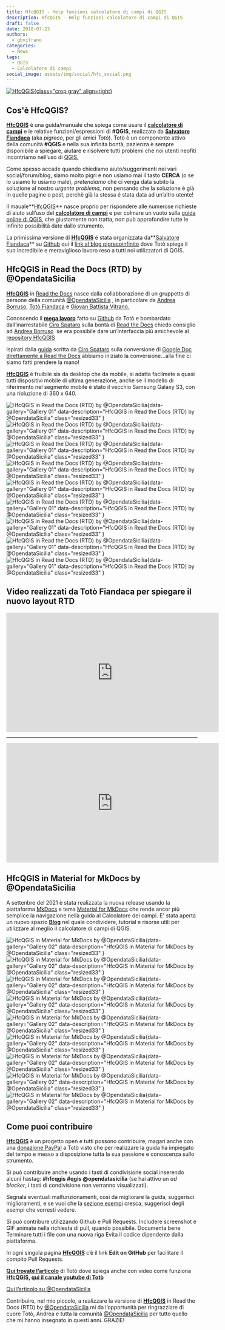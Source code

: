 ```yaml
---
title: HfcQGIS - Help funzioni calcolatore di campi di QGIS
description: HfcQGIS - Help funzioni calcolatore di campi di QGIS
draft: false
date: 2018-07-23
authors:
  - gbvitrano
categories:
  - News 
tags:
  - QGIS
  - Calcolatore di campi
social_image: assets/img/social/hfc_social.png
---  
```

<style>.md-typeset code { background-color: #fff0;}  </style>
[![HfcQGIS](../../../assets/img/social/hfc_social.png "HfcQGIS: Help funzioni calcolatore di campi di QGIS" ){class="crop gray" align=right}](index.md) 

## Cos'è HfcQGIS?
**[HfcQGIS](http://hfcqgis.opendatasicilia.it/it/latest/index.html)** è una guida/manuale che spiega come usare il **[calcolatore di campi](http://hfcqgis.opendatasicilia.it/it/latest/calcolatore_campi/index.html)** e le relative funzioni/espressioni di **#QGIS**, realizzato da **[Salvatore Fiandaca](https://pigrecoinfinito.wordpress.com/)** (aka _pigreco_, per gli amici _Totò_). Totò è un componente attivo della comunità **#QGIS** e nella sua infinita bontà, pazienza è sempre disponibile a spiegare, aiutare e risolvere tutti problemi che noi utenti neofiti incontriamo nell’uso di [QGIS.](https://qgis.org/it/site/)<!-- more -->

Come spesso accade quando chiediamo aiuto/suggerimenti nei vari social/forum/blog, siamo molto pigri e non usiamo mai il tasto **CERCA** (o se lo usiamo lo usiamo male), _pretendiamo_ che ci venga data subito la soluzione al nostro _urgente problema,_ non pensando che la soluzione è già in quelle pagine o post, perchè già la stessa é stata data ad un’altro utente!

Il mauale**[HfcQGIS](http://hfcqgis.opendatasicilia.it/it/latest/index.html)** nasce proprio per rispondere alle numerose richieste di aiuto sull’uso del **[calcolatore di campi](http://hfcqgis.opendatasicilia.it/it/latest/calcolatore_campi/index.html)** e per colmare un vuoto sulla [guida online di QGIS](https://qgis.org/it/docs/index.html), che giustamente non tratta, non può approfondire tutte le infinite possibilità date dallo strumento.

La primissima versione di **[HfcQGIS](http://hfcqgis.opendatasicilia.it/it/latest/index.html)** è stata organizzata da**[Salvatore Fiandaca](https://pigrecoinfinito.wordpress.com/)** su [Github](https://github.com/pigreco/HfcQGIS/blob/master/README.md) qui il [link al blog pigrecoinfinito](https://pigrecoinfinito.wordpress.com/2018/05/21/hfcqgis/) dove Totò spiega il suo incredibile e meraviglioso lavoro reso a tutti noi utilizzatori di QGIS.

## HfcQGIS in Read the Docs (RTD) by @OpendataSicilia
**[HfcQGIS](http://hfcqgis.opendatasicilia.it/it/latest/index.html)** in [Read the Docs](https://docs.readthedocs.io/en/latest/index.html#) nasce dalla collabborazione di un gruppetto di persone della comunità [@OpendataSicilia](http://opendatasicilia.it/) , in particolare da [Andrea Borruso](https://twitter.com/aborruso), [Totò Fiandaca](https://twitter.com/totofiandaca) e [Giovan Battista Vitrano.](https://twitter.com/gbvitrano)

Conoscendo il **[mega lavoro](https://github.com/pigreco/HfcQGIS)** fatto su [Github](https://github.com/pigreco/HfcQGIS) da Totò e bombardato dall’inarrestabile [Ciro Spataro](https://twitter.com/cirospat) sulla bontà di [Read the Docs](https://docs.readthedocs.io/en/latest/index.html#) chiedo consiglio ad [Andrea Borruso](https://twitter.com/aborruso)  se era possibile dare un’interfaccia più amichevole al [repository HfcQGIS](https://github.com/pigreco/HfcQGIS)

Ispirati dalla [guida](http://googledocs.readthedocs.io/it/latest/) scritta da [Ciro Spataro](https://twitter.com/cirospat) sulla conversione di [Google Doc direttamente a Read the Docs](http://googledocs.readthedocs.io/it/latest/) abbiamo iniziato la conversione…alla fine ci siamo fatti prendere la mano!

**[HfcQGIS](http://hfcqgis.opendatasicilia.it/it/latest/index.html)** è fruibile sia da desktop che da mobile, si adatta facilmete a quasi tutti dispositivi mobile di ultima generazione, anche se il modello di riferimento nel segmento mobile è stato il vecchio Samsung Galaxy S3, con una rioluzione di 360 x 640.

![HfcQGIS in Read the Docs (RTD) by @OpendataSicilia](gallery_01/Screenshot_pc_HfcQGIS-Help-funzioni-calcolatore-di-campi-di-QGIS.webp){data-gallery="Gallery 01" data-description="HfcQGIS in Read the Docs (RTD) by @OpendataSicilia" class="resized33" }
![HfcQGIS in Read the Docs (RTD) by @OpendataSicilia](gallery_01/Screenshot_pc_Elenco-funzioni-QGIS.webp){data-gallery="Gallery 01" data-description="HfcQGIS in Read the Docs (RTD) by @OpendataSicilia" class="resized33" }
![HfcQGIS in Read the Docs (RTD) by @OpendataSicilia](gallery_01/Screenshot_pc_Come-aggiungere-colonna-con-area-mq.webp){data-gallery="Gallery 01" data-description="HfcQGIS in Read the Docs (RTD) by @OpendataSicilia" class="resized33" }
![HfcQGIS in Read the Docs (RTD) by @OpendataSicilia](gallery_01/Screenshot_pc_Espressione-CASE.webp){data-gallery="Gallery 01" data-description="HfcQGIS in Read the Docs (RTD) by @OpendataSicilia" class="resized33" }
![HfcQGIS in Read the Docs (RTD) by @OpendataSicilia](gallery_01/Screenshot_tablet_landscape.webp){data-gallery="Gallery 01" data-description="HfcQGIS in Read the Docs (RTD) by @OpendataSicilia" class="resized33" }
![HfcQGIS in Read the Docs (RTD) by @OpendataSicilia](gallery_01/Screenshot_tablet_02.webp){data-gallery="Gallery 01" data-description="HfcQGIS in Read the Docs (RTD) by @OpendataSicilia" class="resized33" }
![HfcQGIS in Read the Docs (RTD) by @OpendataSicilia](gallery_01/Screenshot_tablet_portrait.webp){data-gallery="Gallery 01" data-description="HfcQGIS in Read the Docs (RTD) by @OpendataSicilia" class="resized33" }
![HfcQGIS in Read the Docs (RTD) by @OpendataSicilia](gallery_01/Screenshot_mobile_menu.webp){data-gallery="Gallery 01" data-description="HfcQGIS in Read the Docs (RTD) by @OpendataSicilia" class="resized33" }
![HfcQGIS in Read the Docs (RTD) by @OpendataSicilia](gallery_01/Screenshot_mobile.webp){data-gallery="Gallery 01" data-description="HfcQGIS in Read the Docs (RTD) by @OpendataSicilia" class="resized33" }

## Video realizzati da Totò Fiandaca per spiegare il nuovo layout RTD
<div style="text-align: center;">
<iframe width="560" height="315" src="https://www.youtube-nocookie.com/embed/V0bCA0Vg_Yc?si=T_R6c29UwtEnc3P-" title="YouTube video player" frameborder="0" allow="accelerometer; autoplay; clipboard-write; encrypted-media; gyroscope; picture-in-picture; web-share" allowfullscreen></iframe></div>
<hr>
<div style="text-align: center;">
<iframe width="560" height="315" src="https://www.youtube-nocookie.com/embed/q4HL_JPx-nY?si=5yG1b641XCEvWRnY" title="YouTube video player" frameborder="0" allow="accelerometer; autoplay; clipboard-write; encrypted-media; gyroscope; picture-in-picture; web-share" allowfullscreen></iframe></div>

## HfcQGIS in Material for MkDocs by @OpendataSicilia
A settenbre del 2021 è stata realizzata la nuova release usando la piattaforma [MkDocs](https://www.mkdocs.org/) e tema [Material for MkDocs](https://squidfunk.github.io/mkdocs-material/) che rende ancor più semplice la navigazione nella guida al Calcolatore dei campi. E' stata aperta un nuovo spazio **[Blog](https://hfcqgis.opendatasicilia.it/blog)** nel quale condividere, tutorial e risorse utili per utilizzare al meglio il calcolatore di campi di QGIS.

![HfcQGIS in Material for MkDocs by @OpendataSicilia](gallery_02/hfcqgis_01.png){data-gallery="Gallery 02" data-description="HfcQGIS in Material for MkDocs by @OpendataSicilia" class="resized33" }
![HfcQGIS in Material for MkDocs by @OpendataSicilia](gallery_02/hfcqgis_02.png){data-gallery="Gallery 02" data-description="HfcQGIS in Material for MkDocs by @OpendataSicilia" class="resized33" }
![HfcQGIS in Material for MkDocs by @OpendataSicilia](gallery_02/hfcqgis_03-1.png){data-gallery="Gallery 02" data-description="HfcQGIS in Material for MkDocs by @OpendataSicilia" class="resized33" }
![HfcQGIS in Material for MkDocs by @OpendataSicilia](gallery_02/hfcqgis_03.png){data-gallery="Gallery 02" data-description="HfcQGIS in Material for MkDocs by @OpendataSicilia" class="resized33" }
![HfcQGIS in Material for MkDocs by @OpendataSicilia](gallery_02/hfcqgis_03-2.png){data-gallery="Gallery 02" data-description="HfcQGIS in Material for MkDocs by @OpendataSicilia" class="resized33" }
![HfcQGIS in Material for MkDocs by @OpendataSicilia](gallery_02/hfcqgis_04.png){data-gallery="Gallery 02" data-description="HfcQGIS in Material for MkDocs by @OpendataSicilia" class="resized33" }
![HfcQGIS in Material for MkDocs by @OpendataSicilia](gallery_02/hfcqgis_05.png){data-gallery="Gallery 02" data-description="HfcQGIS in Material for MkDocs by @OpendataSicilia" class="resized33" }
![HfcQGIS in Material for MkDocs by @OpendataSicilia](gallery_02/hfcqgis_06.png){data-gallery="Gallery 02" data-description="HfcQGIS in Material for MkDocs by @OpendataSicilia" class="resized33" }
![HfcQGIS in Material for MkDocs by @OpendataSicilia](gallery_02/hfcqgis_06.png){data-gallery="Gallery 02" data-description="HfcQGIS in Material for MkDocs by @OpendataSicilia" class="resized33" }
## Come puoi contribuire
**[HfcQGIS](http://hfcqgis.opendatasicilia.it/it/latest/index.html)** è un progetto open e tutti possono contribuire, magari anche con una [donazione PayPal](https://www.paypal.me/pigrecoinfinito) a Totò visto che per realizzare la guida ha impiegato del tempo e messo a disposizione tutta la sua passione e conoscenza sullo strumento.

Si può contribuire anche usando i tasti di condivisione social inserendo alcuni hastag: **#hfcqgis #qgis @opendatasicilia** (se hai attivo un _ad blocker_, i tasti di condivisione non verranno visualizzati).

Segnala eventuali malfunzionamenti, così da migliorare la guida, suggerisci miglioramenti, e se vuoi che la [sezione esempi](http://hfcqgis.opendatasicilia.it/it/latest/esempi/index.html) cresca, suggerisci degli esempi che vorresti vedere.

Si può contribure utilizzando Github e Pull Requests. Includere screenshot e GIF animate nella richiesta di pull, quando possibile. Documenta bene Terminare tutti i file con una nuova riga Evita il codice dipendente dalla piattaforma.

In ogni singola pagina **[HfcQGIS](http://hfcqgis.opendatasicilia.it/it/latest/index.html)** c’è il link **Edit on GitHub** per facilitare il compito Pull Requests.

**[Qui trovate l’articolo](https://pigrecoinfinito.wordpress.com/2018/07/23/hfcqgis-in-rtd-by-opendatasicilia/)** di Totò dove spiega anche con video come funziona **[HfcQGIS](http://hfcqgis.opendatasicilia.it/it/latest/index.html), [qui il canale youtube di Totò](https://www.youtube.com/user/vediamo13/videos?view_as=subscriber)**

[Qui l’articolo su @OpendataSicilia](http://opendatasicilia.it/2018/07/23/hfcqgis-rtd-opendatasicilia/)

Contribuire, nel mio piccolo, a realizzare la versione di **[HfcQGIS](http://hfcqgis.opendatasicilia.it/it/latest/index.html)** in Read the Docs (RTD) by [@OpendataSicilia](http://opendatasicilia.it/) mi da l’opportunità per ringrazziare di cuore Totò, Andrea e tutta la comunità [@OpendataSicilia](http://opendatasicilia.it/) per tutto quello che mi hanno insegnato in questi anni. GRAZIE!
